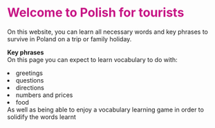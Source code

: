 <h1 style="color:mediumvioletred;">Welcome to Polish for tourists</h1>
<p>On this website, you can learn all necessary words and key phrases to survive in Poland on a trip or family holiday.<p>
  <o> <strong style>Key phrases</strong style> </o>
  <br>
  On this page you can expect to learn vocabulary to do with:
  <li>greetings</li> <li>questions</li> <li>directions</li> <li>numbers and prices</li> <li>food</> 
 <br>
  As well as being able to enjoy a vocabulary learning game in order to solidify the words learnt
